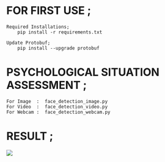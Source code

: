 # FOR FIRST USE ;

	Required Installations;
		pip install -r requirements.txt
	
	Update Protobuf;
		pip install --upgrade protobuf


# PSYCHOLOGICAL SITUATION ASSESSMENT ;

	For Image  :  face_detection_image.py
	For Video  :  face_detection_video.py
	For Webcam :  face_detection_webcam.py

# RESULT ;

![](https://i.hizliresim.com/0wYVU8.png)
